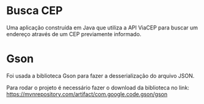 # Busca CEP

Uma aplicação construída em Java que utiliza a API ViaCEP para buscar um endereço através de um CEP previamente informado.

# Gson

Foi usada a biblioteca Gson para fazer a desserialização do arquivo JSON.

Para rodar o projeto é necessário fazer o download da biblioteca no link: https://mvnrepository.com/artifact/com.google.code.gson/gson
